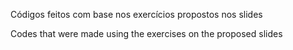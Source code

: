 Códigos feitos com base nos exercícios propostos nos slides

Codes that were made using the exercises on the proposed slides

